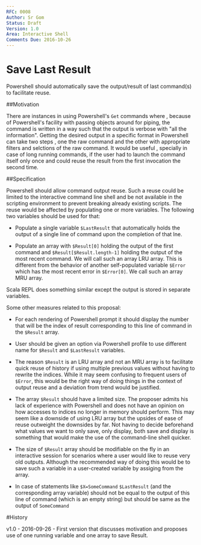 ```yaml
---
RFC: 0008
Author: Sr Gom
Status: Draft
Version: 1.0
Area: Interactive Shell
Comments Due: 2016-10-26
---
```


# Save Last Result

Powershell should automatically save the output/result of last command(s) to facilitate reuse.

##Motivation

There are instances in using Powershell's `Get` commands where
, because of Powershell's facility with passing objects around for piping, 
the command is written in a way such that 
the output is verbose with "all the information".
Getting the desired output in a specific format in Powershell can take two steps
, one the raw command and
the other with appropriate filters and selctions of the raw command.
It would be useful
, specially in case of long running commands,
if the user had to launch the command itself only once 
and could reuse the result from the first invocation the second time. 

##Specification

Powershell should allow command output reuse. 
Such a reuse could be limited to the interactive command line shell
and be not available in the scripting environment 
to prevent breaking already existing scripts.
The reuse would be affected by populating one or more variables.
The following two variables should be used for that:

* Populate a single variable `$LastResult`
 that automatically holds the output of a single line of command
 upon the completion of that lne.

* Populate an array with `$Result[0]` holding the output of the first command
 and `$Result[$Result.length-1]` holding the output of the most recent command.
 We will call such an array LRU array. 
 This is different from the behavior of another self-populated variable `$Error`
 which has the most recent error in `$Error[0]`.
 We call such an array MRU array. 

Scala REPL does something similar 
except the output is stored in separate variables. 

Some other measures related to this proposal:

* For each rendering of Powershell prompt
 it should display the number
 that will be the index of result corresponding to this line of command in the `$Result` array.

* User should be given an option via Powershell profile 
 to use different name for `$Result` and `$LastResult` variables. 

* The reason `$Result` is an LRU array
 and not an MRU array 
 is to facilitate quick reuse of history
 if using multiple previous values
 without having to rewrite the indices. 
 While it may seem confusing to frequent users of `$Error`,
 this would be the right way of doing things
 in the context of output reuse
 and a deviation from trend would be justified. 

* The array `$Result` should have a limited size.
 The proposer admits his lack of experience with Powershell
 and does not have an opinion on
 how accesses to indices no longer in memory should perform.
 This may seem like a downside of using LRU array
 but the upsides of ease of reuse outweight the downsides by far.
 Not having to decide beforehand what values we want to 
 only save, only display, both save and display
 is something that would make the use of the command-line shell quicker. 

* The size of `$Result` array should be modifiable 
 on the fly in an interactive session
 for scenarios where a user would like to
 reuse very old outputs. 
 Although the recommended way of doing this would be
 to save such a variable in a user-created variable
 by assiging from the array.

* In case of statements like `$X=SomeCommand`
 `$LastResult` (and the corresponding array variable)
 should not be equal to the output of this line of command 
 (which is an empty string)
 but should be same as the output of `SomeCommand`

#History

v1.0 - 2016-09-26 - First version
that discusses motivation
and proposes use of one running variable
and one array to save Result.
